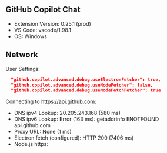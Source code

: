 ## GitHub Copilot Chat

- Extension Version: 0.25.1 (prod)
- VS Code: vscode/1.98.1
- OS: Windows

## Network

User Settings:
```json
  "github.copilot.advanced.debug.useElectronFetcher": true,
  "github.copilot.advanced.debug.useNodeFetcher": false,
  "github.copilot.advanced.debug.useNodeFetchFetcher": true
```

Connecting to https://api.github.com:
- DNS ipv4 Lookup: 20.205.243.168 (580 ms)
- DNS ipv6 Lookup: Error (163 ms): getaddrinfo ENOTFOUND api.github.com
- Proxy URL: None (1 ms)
- Electron fetch (configured): HTTP 200 (7406 ms)
- Node.js https: 